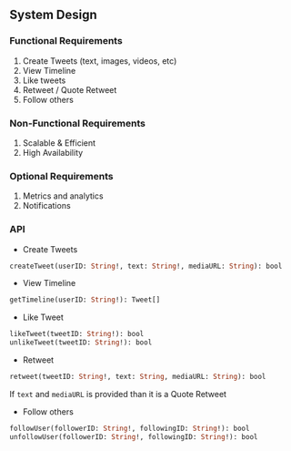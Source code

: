 ## System Design

### Functional Requirements

1. Create Tweets (text, images, videos, etc)
2. View Timeline
3. Like tweets
4. Retweet / Quote Retweet
5. Follow others

### Non-Functional Requirements
1. Scalable & Efficient
2. High Availability

### Optional Requirements
1. Metrics and analytics
2. Notifications

### API
- Create Tweets

```graphql
createTweet(userID: String!, text: String!, mediaURL: String): bool
```

- View Timeline

```graphql
getTimeline(userID: String!): Tweet[]
```

- Like Tweet

```graphql
likeTweet(tweetID: String!): bool
unlikeTweet(tweetID: String!): bool
```

- Retweet

```graphql
retweet(tweetID: String!, text: String, mediaURL: String): bool
```

If `text` and `mediaURL` is provided than it is a Quote Retweet

- Follow others

```graphql
followUser(followerID: String!, followingID: String!): bool
unfollowUser(followerID: String!, followingID: String!): bool
```